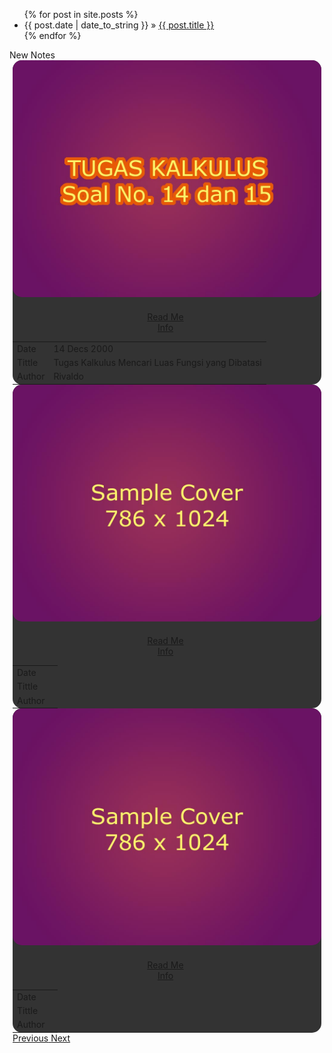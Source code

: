 <ul class="posts">
  {% for post in site.posts %}
    <li><span>{{ post.date | date_to_string }}</span> &raquo; <a href="{{ BASE_PATH }}{{ post.url }}">{{ post.title }}</a></li>
  {% endfor %}
</ul>


<div class="panel panel-default" style="border-right: 0px; border-left: 0px; border-bottom: 0px;">
  <div class="panel-heading" style="padding: 0px; background-image: none;">
    <div class="navbar navbar-inverse" style="margin-bottom: 0px; border: 0px; border-radius: 15px;">
      <span class="navbar-brand">New Notes</span>
      <a  class="navbar-brand" href="#" style="float: right;"><span class="glyphicon glyphicon-arrow-right"></span></a>
    </div>
  </div>
  <div class="panel-body" style="padding-left: 5px; padding-right: 5px;">
    <div id="myCarousel" class="carousel slide" data-ride="carousel">
      <div class="carousel-inner">
        <div class="item active">
          <div class="thumbnail" style="border-radius: 15px; background-color: #333333">
            <img src="assets/picture/tugas1.jpg" style="border-radius: 15px;">
            <div class="caption">
              <h4 id="kotak_mobile1"></h4>
              <div class="well well-sm" style="margin-bottom: 0px; border-radius: 15px;">
                <div class="row" align="center">
                  <div class="col-xs-6">
                    <a href="#" class="btn btn-danger">Read Me<span class="glyphicon glyphicon-eye-open" style="margin-left: 5px;"></span></a>
                  </div>
                  <div class="col-xs-6">
                    <a data-parent="#accordion" data-toggle="collapse" href="#collapseKesatu" class="btn btn-primary">Info<span class="glyphicon glyphicon-sort" style="margin-left: 5px;"></span></a>
                  </div>
                </div>
              </div>
              <div class="panel-collapse collapse" id="collapseKesatu">
                <div class="panel-body" style="padding: 0px; margin-top: 10px;">
                  <div class="well well-sm" style="margin-bottom: 0px; border-radius: 15px;">
                    <div class="table-responsive">
                      <table class="table" style="margin-bottom: 0px;">
                        <tr><td>Date</td><td>14 Decs 2000</td></tr>
                        <tr><td>Tittle</td><td>Tugas Kalkulus Mencari Luas Fungsi yang Dibatasi</td></tr>
                        <tr><td>Author</td><td>Rivaldo</td></tr>
                      </table>
                    </div>
                  </div>
                </div>
              </div>
            </div>
          </div>
        </div>
        <div class="item">
          <div class="thumbnail" style="border-radius: 15px; background-color: #333333;">
            <img src="assets/picture/sample-cover.jpg" style="border-radius: 15px;">
            <div class="caption">
              <h4 id="kotak_mobile1"></h4>
              <div class="well well-sm" style="margin-bottom: 0px; border-radius: 15px;">
                <div class="row" align="center">
                  <div class="col-xs-6">
                    <a href="#" class="btn btn-danger">Read Me<span class="glyphicon glyphicon-eye-open" style="margin-left: 5px;"></span></a>
                  </div>
                  <div class="col-xs-6">
                    <a data-parent="#accordion" data-toggle="collapse" href="#collapseKedua" class="btn btn-primary">Info<span class="glyphicon glyphicon-sort" style="margin-left: 5px;"></span></a>
                  </div>
                </div>
              </div>
              <div class="panel-collapse collapse" id="collapseKedua">
                <div class="panel-body" style="padding: 0px; margin-top: 10px;">
                  <div class="well well-sm" style="margin-bottom: 0px; border-radius: 15px;">
                    <div class="table-responsive">
                      <table class="table" style="margin-bottom: 0px;">
                        <tr><td>Date</td><td></td></tr>
                        <tr><td>Tittle</td><td></td></tr>
                        <tr><td>Author</td><td></td></tr>
                      </table>
                    </div>
                  </div>
                </div>
              </div>
            </div>
          </div>
        </div>
        <div class="item">
          <div class="thumbnail" style="border-radius: 15px; background-color: #333333">
            <img src="assets/picture/sample-cover.jpg" style="border-radius: 15px;">
            <div class="caption">
              <h4 id="kotak_mobile1"></h4>
              <div class="well well-sm" style="margin-bottom: 0px; border-radius: 15px;">
                <div class="row" align="center">
                  <div class="col-xs-6">
                    <a href="#" class="btn btn-danger">Read Me<span class="glyphicon glyphicon-eye-open" style="margin-left: 5px;"></span></a>
                  </div>
                  <div class="col-xs-6">
                    <a data-parent="#accordion" data-toggle="collapse" href="#collapseKetiga" class="btn btn-primary">Info<span class="glyphicon glyphicon-sort" style="margin-left: 5px;"></span></a>
                  </div>
                </div>
              </div>
              <div class="panel-collapse collapse" id="collapseKetiga">
                <div class="panel-body" style="padding: 0px; margin-top: 10px;">
                  <div class="well well-sm" style="margin-bottom: 0px; border-radius: 15px;">
                    <div class="table-responsive">
                      <table class="table" style="margin-bottom: 0px;">
                        <tr><td>Date</td><td></td></tr>
                        <tr><td>Tittle</td><td></td></tr>
                        <tr><td>Author</td><td></td></tr>
                      </table>
                    </div>
                  </div>
                </div>
              </div>
            </div>
          </div>
        </div>
      </div>
      <a class="left carousel-control" style="background-image: none;" href="#myCarousel" data-slide="prev">
        <span class="glyphicon glyphicon-chevron-left"></span>
        <span class="sr-only">Previous</span>
      </a>
      <a class="right carousel-control" style="background-image: none;" href="#myCarousel" data-slide="next">
        <span class="glyphicon glyphicon-chevron-right"></span>
        <span class="sr-only">Next</span>
      </a>
    </div>
  </div>
</div>
